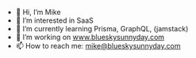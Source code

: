 - 👋 Hi, I’m Mike
- 👀 I’m interested in SaaS
- 🌱 I’m currently learning Prisma, GraphQL, (jamstack)
- 🦾 I’m working on www.blueskysunnyday.com
- 📫 How to reach me: mike@blueskysunnyday.com

<!---
wilsonmike/wilsonmike is a ✨ special ✨ repository because its `README.md` (this file) appears on your GitHub profile.
You can click the Preview link to take a look at your changes.
--->
